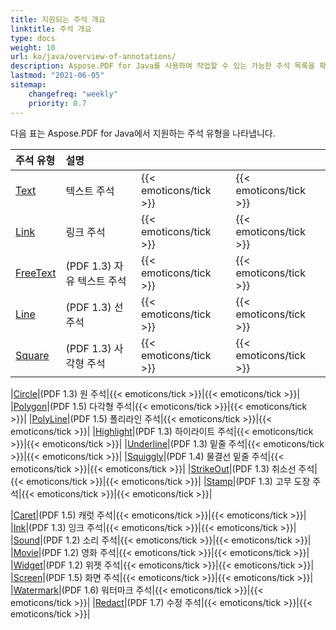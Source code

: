 ```yaml
---
title: 지원되는 주석 개요
linktitle: 주석 개요
type: docs
weight: 10
url: ko/java/overview-of-annotations/
description: Aspose.PDF for Java를 사용하여 작업할 수 있는 가능한 주석 목록을 확인하세요.
lastmod: "2021-06-05"
sitemap:
    changefreq: "weekly"
    priority: 0.7
---
```


다음 표는 Aspose.PDF for Java에서 지원하는 주석 유형을 나타냅니다.

|**주석 유형**|**설명**| | |
| :- | :- | :- | :- |
|[Text](/pdf/java/text-annotation/)|텍스트 주석|{{< emoticons/tick >}}|{{< emoticons/tick >}} |
|[Link](/pdf/java/extra-annotations/)|링크 주석|{{< emoticons/tick >}}|{{< emoticons/tick >}} |
|[FreeText](/pdf/java/text-annotation/)|(PDF 1.3) 자유 텍스트 주석|{{< emoticons/tick >}}|{{< emoticons/tick >}}|
|[Line](/pdf/java/figures-annotation/)|(PDF 1.3) 선 주석|{{< emoticons/tick >}}|{{< emoticons/tick >}}|
|[Square](/pdf/java/figures-annotation/)|(PDF 1.3) 사각형 주석|{{< emoticons/tick >}}|{{< emoticons/tick >}}|

|[Circle](/pdf/java/figures-annotation/)|(PDF 1.3) 원 주석|{{< emoticons/tick >}}|{{< emoticons/tick >}}|
|[Polygon](/pdf/java/figures-annotation/)|(PDF 1.5) 다각형 주석|{{< emoticons/tick >}}|{{< emoticons/tick >}}|
|[PolyLine](/pdf/java/figures-annotation/)|(PDF 1.5) 폴리라인 주석|{{< emoticons/tick >}}|{{< emoticons/tick >}}|
|[Highlight](/pdf/java/highlights-annotation/)|(PDF 1.3) 하이라이트 주석|{{< emoticons/tick >}}|{{< emoticons/tick >}}|
|[Underline](/pdf/java/highlights-annotation/)|(PDF 1.3) 밑줄 주석|{{< emoticons/tick >}}|{{< emoticons/tick >}}|
|[Squiggly](/pdf/java/highlights-annotation/)|(PDF 1.4) 물결선 밑줄 주석|{{< emoticons/tick >}}|{{< emoticons/tick >}}|
|[StrikeOut](/pdf/java/highlights-annotation/)|(PDF 1.3) 취소선 주석|{{< emoticons/tick >}}|{{< emoticons/tick >}}|
|[Stamp](/pdf/java/stamping/)|(PDF 1.3) 고무 도장 주석|{{< emoticons/tick >}}|{{< emoticons/tick >}}|

|[Caret](/pdf/java/extra-annotations/)|(PDF 1.5) 캐럿 주석|{{< emoticons/tick >}}|{{< emoticons/tick >}}|
|[Ink](/pdf/java/ink-annotation/)|(PDF 1.3) 잉크 주석|{{< emoticons/tick >}}|{{< emoticons/tick >}}|
|[Sound](/pdf/java/multimedia-annotation/)|(PDF 1.2) 소리 주석|{{< emoticons/tick >}}|{{< emoticons/tick >}}|
|[Movie](/pdf/java/multimedia-annotation/)|(PDF 1.2) 영화 주석|{{< emoticons/tick >}}|{{< emoticons/tick >}}|
|[Widget](/pdf/java/multimedia-annotation/)|(PDF 1.2) 위젯 주석|{{< emoticons/tick >}}|{{< emoticons/tick >}}|
|[Screen](/pdf//java/multimedia-annotation/)|(PDF 1.5) 화면 주석|{{< emoticons/tick >}}|{{< emoticons/tick >}}|
|[Watermark](/pdf/java/sticky-annotations/)|(PDF 1.6) 워터마크 주석|{{< emoticons/tick >}}|{{< emoticons/tick >}}|
|[Redact](/pdf/java/extra-annotations/)|(PDF 1.7) 수정 주석|{{< emoticons/tick >}}|{{< emoticons/tick >}}|
